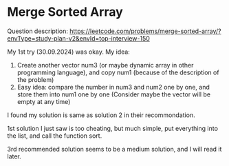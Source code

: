# Merge Sorted Array
Question description: https://leetcode.com/problems/merge-sorted-array/?envType=study-plan-v2&envId=top-interview-150

My 1st try (30.09.2024) was okay.
My idea: 
1. Create another vector num3 (or maybe dynamic array in other programming language), and copy num1 
(because of the description of the problem)
2. Easy idea: compare the number in num3 and num2 one by one, and store them into num1 one by one
(Consider maybe the vector will be empty at any time)

I found my solution is same as solution 2 in their recommondation.

1st solution I just saw is too cheating, but much simple, put everything into the list, and call the function sort.

3rd recommended solution seems to be a medium solution, and I will read it later.